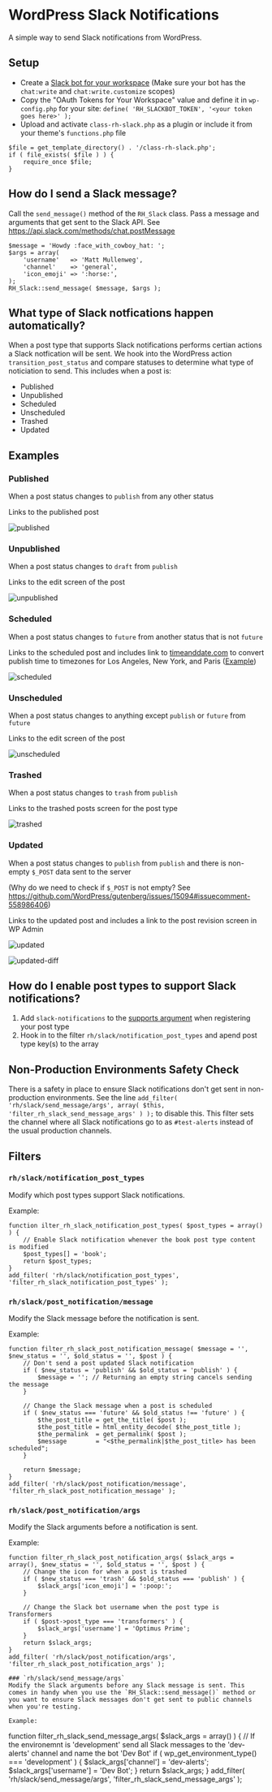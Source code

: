 # WordPress Slack Notifications
A simple way to send Slack notifications from WordPress.

## Setup
 - Create a [Slack bot for your workspace](https://slack.com/help/articles/115005265703-Create-a-bot-for-your-workspace) (Make sure your bot has the `chat:write` and `chat:write.customize` scopes)
 - Copy the "OAuth Tokens for Your Workspace" value and define it in `wp-config.php` for your site: `define( 'RH_SLACKBOT_TOKEN', '<your token goes here>' );`
 - Upload and activate `class-rh-slack.php` as a plugin or include it from your theme's `functions.php` file
```
$file = get_template_directory() . '/class-rh-slack.php';
if ( file_exists( $file ) ) {
	require_once $file;
}
```

## How do I send a Slack message?

Call the `send_message()` method of the `RH_Slack` class. Pass a message and arguments that get sent to the Slack API. See https://api.slack.com/methods/chat.postMessage

```
$message = 'Howdy :face_with_cowboy_hat: ';
$args = array(
    'username'   => 'Matt Mullenweg',
    'channel'    => 'general',
    'icon_emoji' => ':horse:',
);
RH_Slack::send_message( $message, $args );
```
## What type of Slack notfications happen automatically?

When a post type that supports Slack notifications performs certian actions a Slack notfication will be sent. We hook into the WordPress action `transition_post_status` and compare statuses to determine what type of noticiation to send. This includes when a post is:
 - Published
 - Unpublished
 - Scheduled
 - Unscheduled
 - Trashed
 - Updated

## Examples

### Published
When a post status changes to `publish` from any other status

Links to the published post

![published](/uploads/398ecaea9bfd60928dd2ec16e8167d39/published.jpg)

### Unpublished
When a post status changes to `draft` from `publish`

Links to the edit screen of the post

![unpublished](/uploads/d7594f8b889c2156a6e2586a0197a580/unpublished.jpg)

### Scheduled
When a post status changes to `future` from another status that is not `future`

Links to the scheduled post and includes link to [timeanddate.com](https://www.timeanddate.com) to convert publish time to timezones for Los Angeles, New York, and Paris ([Example](https://www.timeanddate.com/worldclock/converter.html?iso=20221101T033000&p1=137&p2=179&p3=195))

![scheduled](/uploads/ceec91a64780c78249dc3052a0a11763/scheduled.jpg)

### Unscheduled
When a post status changes to anything except `publish` or `future` from `future`

Links to the edit screen of the post

![unscheduled](/uploads/32e65712415b32169e66c5e476af9551/unscheduled.jpg)

### Trashed
When a post status changes to `trash` from `publish`

Links to the trashed posts screen for the post type

![trashed](/uploads/35890dda22108bdcdfa49cf7c2e6c185/trashed.jpg)

### Updated
When a post status changes to `publish` from `publish` and there is non-empty `$_POST` data sent to the server

(Why do we need to check if `$_POST` is not empty? See https://github.com/WordPress/gutenberg/issues/15094#issuecomment-558986406)

Links to the updated post and includes a link to the post revision screen in WP Admin

![updated](/uploads/b09e098b7782d4dc4bcb516c14880012/updated.jpg)

![updated-diff](/uploads/e250858d42af3f712681532064da9ea7/updated-diff.jpg)

## How do I enable post types to support Slack notifications?

1. Add `slack-notifications` to the [supports argument](https://developer.wordpress.org/reference/functions/register_post_type/#supports) when registering your post type
2. Hook in to the filter `rh/slack/notification_post_types` and apend post type key(s) to the array

## Non-Production Environments Safety Check

There is a safety in place to ensure Slack notifications don't get sent in non-production environments. See the line `add_filter( 'rh/slack/send_message/args', array( $this, 'filter_rh_slack_send_message_args' ) );` to disable this. This filter sets the channel where all Slack notifications go to as `#test-alerts` instead of the usual production channels.

## Filters

### `rh/slack/notification_post_types`
Modify which post types support Slack notifications.

Example:
```
function ilter_rh_slack_notification_post_types( $post_types = array() ) {
    // Enable Slack notification whenever the book post type content is modified
    $post_types[] = 'book';
    return $post_types;
}
add_filter( 'rh/slack/notification_post_types', 'filter_rh_slack_notification_post_types' );
```

### `rh/slack/post_notification/message`
Modify the Slack message before the notification is sent.

Example:
```
function filter_rh_slack_post_notification_message( $message = '', $new_status = '', $old_status = '', $post ) {
    // Don't send a post updated Slack notification
    if ( $new_status = 'publish' && $old_status = 'publish' ) {
        $message = ''; // Returning an empty string cancels sending the message
    }

    // Change the Slack message when a post is scheduled
    if ( $new_status === 'future' && $old_status !== 'future' ) {
        $the_post_title = get_the_title( $post );
		$the_post_title = html_entity_decode( $the_post_title );
		$the_permalink  = get_permalink( $post );
        $message        = "<$the_permalink|$the_post_title> has been scheduled";
    }

    return $message;
}
add_filter( 'rh/slack/post_notification/message', 'filter_rh_slack_post_notification_message' );
```

### `rh/slack/post_notification/args`
Modify the Slack arguments before a notification is sent.

Example:
```
function filter_rh_slack_post_notification_args( $slack_args = array(), $new_status = '', $old_status = '', $post ) {
    // Change the icon for when a post is trashed
    if ( $new_status === 'trash' && $old_status === 'publish' ) {
        $slack_args['icon_emoji'] = ':poop:';
    }

    // Change the Slack bot username when the post type is Transformers
    if ( $post->post_type === 'transformers' ) {
        $slack_args['username'] = 'Optimus Prime';
    }
    return $slack_args;
}
add_filter( 'rh/slack/post_notification/args', 'filter_rh_slack_post_notification_args' );

### `rh/slack/send_message/args`
Modify the Slack arguments before any Slack message is sent. This comes in handy when you use the `RH_Slack::send_message()` method or you want to ensure Slack messages don't get sent to public channels when you're testing.

Example:
```
function filter_rh_slack_send_message_args( $slack_args = array() ) {
    // If the environemnt is 'development' send all Slack messages to the 'dev-alerts' channel and name the bot 'Dev Bot'
    if ( wp_get_environment_type() === 'development' ) {
        $slack_args['channel']  = 'dev-alerts';
        $slack_args['username'] = 'Dev Bot';
    }
    return $slack_args;
}
add_filter( 'rh/slack/send_message/args', 'filter_rh_slack_send_message_args' );
